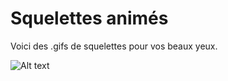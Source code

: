 Squelettes animés
=================

Voici des .gifs de squelettes pour vos beaux yeux.

![Alt text](~/Images/skeletons/Skeleton.gif)

